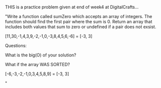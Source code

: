 
THIS is a practice problem given at end of week4 at DigitalCrafts... 

"Write a function called sumZero which accepts an array of integers. The 
function should find the first pair where the sum is 0. Return an array that 
includes both values that sum to zero or undefined if a pair does not exsist.
 

[11,30,-1,4,3,9,-2,-1,0,-3,8,4,5,6,-6] = [-3, 3]

 

 

Questions:

 

What is the big(O) of your solution?

 

 

What if the array WAS SORTED?



[-6,-3,-2,-1,0,3,4,5,8,9] = [-3, 3]

 

"
